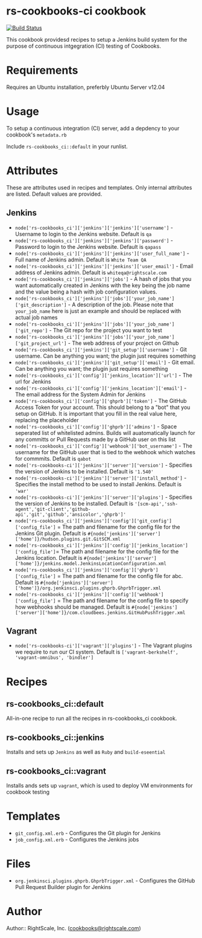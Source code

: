 # rs-cookbooks-ci cookbook

[![Build Status](https://travis-ci.org/rightscale-cookbooks/rs-cookbooks_ci.png?branch=master)](https://travis-ci.org/rightscale-cookbooks/rs-cookbooks_ci)

This cookbook providesd recipes to setup a Jenkins build system for the purpose of continuous intgegration (CI) testing of Cookbooks.

# Requirements
Requires an Ubuntu installation, preferbly Ubuntu Server v12.04

# Usage
To setup a continuous integration (CI) server, add a depdency to your cookbook's `metadata.rb`

Include `rs-cookbooks_ci::default` in your runlist.

# Attributes
These are attributes used in recipes and templates. Only internal attributes are listed. Default values are provided.

## Jenkins

* `node['rs-cookbooks_ci']['jenkins']['jenkins']['username']` - Username to login to the Jenkins website. Default is `qa`
* `node['rs-cookbooks_ci']['jenkins']['jenkins']['password']` - Password to login to the Jenkins website. Default is `qapass`
* `node['rs-cookbooks_ci']['jenkins']['jenkins']['user_full_name']` - Full name of Jenkins admin. Default is `White Team QA`
* `node['rs-cookbooks_ci']['jenkins']['jenkins']['user_email']` - Email address of Jenkins admin. Default is `whiteqa@rightscale.com`
* `node['rs-cookbooks_ci']['jenkins']['jobs']` - A hash of jobs that you want automatically created in Jenkins with the key being the job name and the value being a hash with job configuration values.
* `node['rs-cookbooks_ci']['jenkins']['jobs']['your_job_name']['git_description']` - A description of the job. Please note that `your_job_name` here is just an example and should be replaced with actual job names
* `node['rs-cookbooks_ci']['jenkins']['jobs']['your_job_name']['git_repo']` - The Git repo for the project you want to test
* `node['rs-cookbooks_ci']['jenkins']['jobs']['your_job_name']['git_project_url']` - The web address of your project on Github
* `node['rs-cookbooks_ci']['jenkins']['git_setup']['username']` - Git username. Can be anything you want; the plugin just requires something
* `node['rs-cookbooks_ci']['jenkins']['git_setup']['email']` - Git email. Can be anything you want; the plugin just requires something
* `node['rs-cookbooks_ci']['config']['jenkins_location']['url']` - The url for Jenkins
* `node['rs-cookbooks_ci']['config']['jenkins_location']['email']` - The email address for the System Admin for Jenkins
* `node['rs-cookbooks_ci']['config']['ghprb']['token']` - The GitHub Access Token for your account. This should belong to a "bot" that you setup on GitHub. It is important that you fill in the real value here, replacing the placeholder
* `node['rs-cookbooks_ci']['config']['ghprb']['admins']` - Space seperated list of whitelisted admins. Builds will auatomatically launch for any committs or Pull Requests made by a GitHub user on this list
* `node['rs-cookbooks_ci']['config']['webhook']['bot_username']` - The username for the GitHub user that is tied to the webhook which watches for commmits. Default is `qabot`
* `node['rs-cookbooks-ci']['jenkins']['server']['version']` - Specifies the version of Jenkins to be installed. Default is `'1.540'`
* `node['rs-cookbooks-ci']['jenkins']['server']['install_method']` - Specifies the install method to be used to install Jenkins. Default is `'war'`
* `node['rs-cookbooks-ci']['jenkins']['server']['plugins']` - Specifies the version of Jenkins to be installed. Default is `'[scm-api','ssh-agent','git-client','github-api','git','github','ansicolor','ghprb']'`
* `node['rs-cookbooks_ci']['jenkins']['config']['git_config']['config_file']` = The path and filename for the config file for the Jenkins Git plugin. Default is `#{node['jenkins']['server']['home']}/hudson.plugins.git.GitSCM.xml`
* `node['rs-cookbooks_ci']['jenkins']['config']['jenkins_location']['config_file']`= The path and filename for the config file for the Jenkins location. Default is `#{node['jenkins']['server']['home']}/jenkins.model.JenkinsLocationConfiguration.xml`
* `node['rs-cookbooks_ci']['jenkins']['config']['ghprb']['config_file']` = The path and filename for the config file for abc. Default is `#{node['jenkins']['server']['home']}/org.jenkinsci.plugins.ghprb.GhprbTrigger.xml`
* `node['rs-cookbooks_ci']['jenkins']['config']['webhook']['config_file']` = The path and filename for the config file to specify how webhooks should be managed. Default is `#{node['jenkins']['server']['home']}/com.cloudbees.jenkins.GitHubPushTrigger.xml`

## Vagrant
* `node['rs-cookbooks-ci']['vagrant']['plugins']` - The Vagrant plugins we require to run our CI system. Default is `['vagrant-berkshelf', 'vagrant-omnibus', 'bindler']`


# Recipes
## rs-cookbooks_ci::default

All-in-one recipe to run all the recipes in rs-cookbooks_ci cookbook.

## rs-cookbooks_ci::jenkins
Installs and sets up `Jenkins` as well as `Ruby` and `build-eseential`

## rs-cookbooks_ci::vagrant
Installs ands sets up `vagrant`, which is used to deploy VM environments for cookbook testing

# Templates
* `git_config.xml.erb` - Configures the Git plugin for Jenkins
* `job_config.xml.erb` - Configures the Jenkins jobs

# Files
* `org.jenkinsci.plugins.ghprb.GhprbTrigger.xml` - Configures the GitHub Pull Request Builder plugin for Jenkins

# Author

Author:: RightScale, Inc. (<cookbooks@rightscale.com>)
